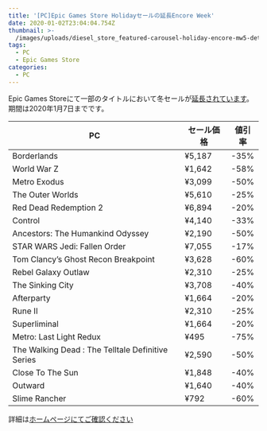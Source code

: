```yaml
---
title: '[PC]Epic Games Store Holidayセールの延長Encore Week'
date: 2020-01-02T23:04:04.754Z
thumbnail: >-
  /images/uploads/diesel_store_featured-carousel-holiday-encore-mw5-detroit_en_eg_store_encoresale_featuredcarousel_main-1360x766-d847cb340af7b7f044846d41d346660765afc4d8.jpg
tags:
  - PC
  - Epic Games Store
categories:
  - PC
---
```

Epic Games Storeにて一部のタイトルにおいて冬セールが[延長されています](https://www.epicgames.com/store/en-US/collection/holiday-sale)。期間は2020年1月7日までです。

<!--more-->

| PC                                                | セール価格 | 値引率 |
|---------------------------------------------------|------------|--------|
| Borderlands                                       | ¥5,187     | -35%   |
| World War Z                                       | ¥1,642     | -58%   |
| Metro Exodus                                      | ¥3,099     | -50%   |
| The Outer Worlds                                  | ¥5,610     | -25%   |
| Red Dead Redemption 2                             | ¥6,894     | -20%   |
| Control                                           | ¥4,140     | -33%   |
| Ancestors: The Humankind Odyssey                  | ¥2,190     | -50%   |
| STAR WARS Jedi: Fallen Order                      | ¥7,055     | -17%   |
| Tom Clancy’s Ghost Recon Breakpoint               | ¥3,628     | -60%   |
| Rebel Galaxy Outlaw                               | ¥2,310     | -25%   |
| The Sinking City                                  | ¥3,708     | -40%   |
| Afterparty                                        | ¥1,664     | -20%   |
| Rune II                                           | ¥2,310     | -25%   |
| Superliminal                                      | ¥1,664     | -20%   |
| Metro: Last Light Redux                           | ¥495       | -75%   |
| The Walking Dead : The Telltale Definitive Series | ¥2,590     | -50%   |
| Close To The Sun                                  | ¥1,848     | -40%   |
| Outward                                           | ¥1,640     | -40%   |
| Slime Rancher                                     | ¥792       | -60%   |

詳細は[ホームページにてご確認ください](https://www.epicgames.com/store/en-US/collection/holiday-sale)

